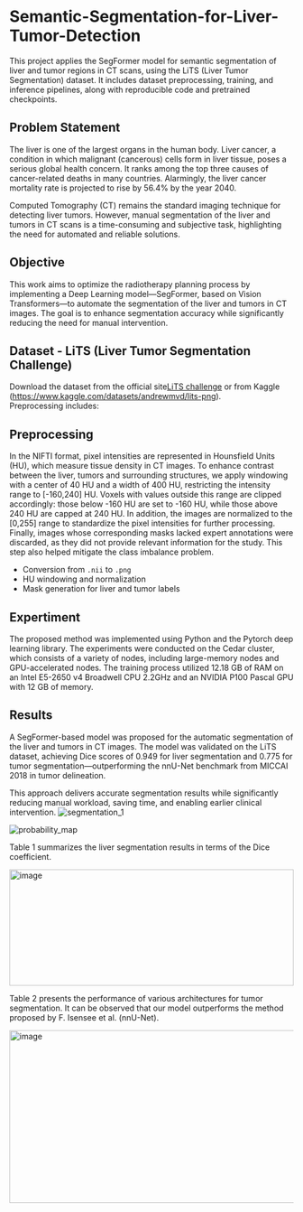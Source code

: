 # Semantic-Segmentation-for-Liver-Tumor-Detection
This project applies the SegFormer model for semantic segmentation of liver and tumor regions in CT scans, using the LiTS (Liver Tumor Segmentation) dataset. It includes dataset preprocessing, training, and inference pipelines, along with reproducible code and pretrained checkpoints.

## Problem Statement
The liver is one of the largest organs in the human body. Liver cancer, a condition in which malignant (cancerous) cells form in liver tissue, poses a serious global health concern. It ranks among the top three causes of cancer-related deaths in many countries. Alarmingly, the liver cancer mortality rate is projected to rise by 56.4% by the year 2040.

Computed Tomography (CT) remains the standard imaging technique for detecting liver tumors. However, manual segmentation of the liver and tumors in CT scans is a time-consuming and subjective task, highlighting the need for automated and reliable solutions.

## Objective
This work aims to optimize the radiotherapy planning process by implementing a Deep Learning model—SegFormer, based on Vision Transformers—to automate the segmentation of the liver and tumors in CT images. The goal is to enhance segmentation accuracy while significantly reducing the need for manual intervention.

## Dataset - LiTS (Liver Tumor Segmentation Challenge)

Download the dataset from the official site[LiTS challenge](http://medicaldecathlon.com/) or from Kaggle (https://www.kaggle.com/datasets/andrewmvd/lits-png).  
Preprocessing includes:

## Preprocessing
In the NIFTI format, pixel intensities are represented in Hounsfield Units (HU), which measure tissue density in CT images. To enhance contrast between the liver, tumors and surrounding structures, we apply windowing with a center of 40 HU and a width of 400 HU, restricting the intensity range to [-160,240] HU. Voxels with values outside this range are clipped accordingly: those below -160 HU are set to -160 HU, while those above 240 HU are capped at 240 HU. In addition, the images are normalized to the [0,255] range to standardize the pixel intensities for further processing. Finally, images whose corresponding masks lacked expert annotations were discarded, as they did not provide relevant information for the study. This step also helped mitigate the class imbalance problem.
- Conversion from `.nii` to `.png`
- HU windowing and normalization
- Mask generation for liver and tumor labels

## Expertiment
The proposed method was implemented using Python and the Pytorch deep learning library. The experiments were conducted on the Cedar cluster, which consists of a variety of nodes, including large-memory nodes and GPU-accelerated nodes. The training process utilized 12.18 GB of RAM on an Intel E5-2650 v4 Broadwell CPU 2.2GHz and an NVIDIA P100 Pascal GPU with 12 GB of memory.

## Results
A SegFormer-based model was proposed for the automatic segmentation of the liver and tumors in CT images. The model was validated on the LiTS dataset, achieving Dice scores of 0.949 for liver segmentation and 0.775 for tumor segmentation—outperforming the nnU-Net benchmark from MICCAI 2018 in tumor delineation.

This approach delivers accurate segmentation results while significantly reducing manual workload, saving time, and enabling earlier clinical intervention.
![segmentation_1](https://github.com/user-attachments/assets/63482cd2-74e2-4f22-960f-0a051c0af990)

![probability_map](https://github.com/user-attachments/assets/3aa7a04d-865f-4695-adba-2e33f00dd260)

Table 1 summarizes the liver segmentation results in terms of the Dice coefficient.

<img width="504" height="206" alt="image" src="https://github.com/user-attachments/assets/490c91c3-4103-4496-90e7-d5a002d069a1" />

Table 2 presents the performance of various architectures for tumor segmentation. It can be observed that our model outperforms the method proposed by F. Isensee et al. (nnU-Net).

<img width="551" height="306" alt="image" src="https://github.com/user-attachments/assets/578a00c6-6fdf-4c33-87b1-f6a2dae52137" />
